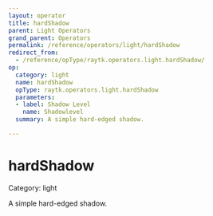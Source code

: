 ```yaml
---
layout: operator
title: hardShadow
parent: Light Operators
grand_parent: Operators
permalink: /reference/operators/light/hardShadow
redirect_from:
  - /reference/opType/raytk.operators.light.hardShadow/
op:
  category: light
  name: hardShadow
  opType: raytk.operators.light.hardShadow
  parameters:
  - label: Shadow Level
    name: Shadowlevel
  summary: A simple hard-edged shadow.

---
```


# hardShadow

Category: light



A simple hard-edged shadow.